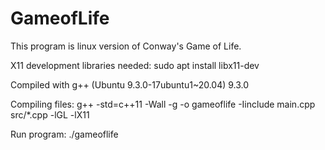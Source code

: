 # GameofLife

This program is linux version of Conway's Game of Life.

X11 development libraries needed: sudo apt install libx11-dev

Compiled with g++ (Ubuntu 9.3.0-17ubuntu1~20.04) 9.3.0

Compiling files:
g++ -std=c++11 -Wall -g -o gameoflife -Iinclude main.cpp src/*.cpp -lGL -lX11

Run program:
./gameoflife
